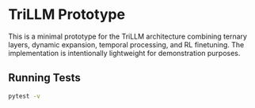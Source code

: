 # TriLLM Prototype

This is a minimal prototype for the TriLLM architecture combining ternary layers, dynamic expansion, temporal processing, and RL finetuning. The implementation is intentionally lightweight for demonstration purposes.

## Running Tests

```bash
pytest -v
```
